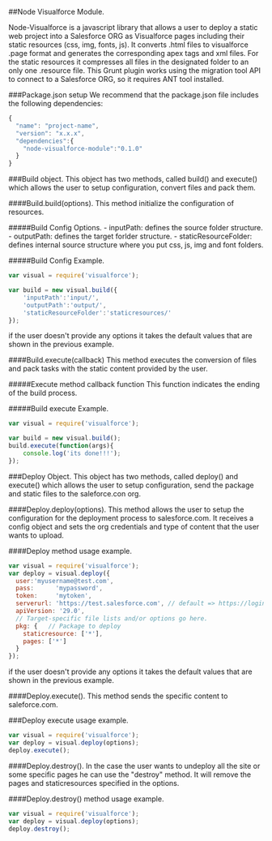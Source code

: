 ##Node Visualforce Module.

Node-Visualforce is a javascript library that allows a user to deploy a static web project into a Salesforce ORG as Visualforce pages including their static resources (css, img, fonts, js).
It converts .html files to visualforce .page format and generates the corresponding apex tags and xml files. For the static resources it compresses all files in the designated folder to an only one .resource file.
This Grunt plugin works using the migration tool API to connect to a Salesforce ORG, so it requires ANT tool installed.

###Package.json setup
We recommend that the package.json file includes the following dependencies:
```js
{
  "name": "project-name",
  "version": "x.x.x",
  "dependencies":{
    "node-visualforce-module":"0.1.0"
  }
}
```
###Build object.
This object has two methods, called build() and execute() which allows the user to setup configuration, convert files and pack them.

####Build.build(options).
This method initialize the configuration of resources.

#####Build Config Options.
	- inputPath: defines the source folder structure.
	- outputPath: defines the target forlder structure.
	- staticResourceFolder: defines internal source structure where you put css, js, img and font folders.

#####Build Config Example.
```js
var visual = require('visualforce');

var build = new visual.build({
	'inputPath':'input/',
	'outputPath':'output/',
	'staticResourceFolder':'staticresources/'
});
```
if the user doesn't provide any options it takes the default values that are shown in the previous example.

####Build.execute(callback)
This method executes the conversion of files and pack tasks with the static content provided by the user.

#####Execute method callback function
This function indicates the ending of the build process.

#####Build execute Example.
```js
var visual = require('visualforce');

var build = new visual.build();
build.execute(function(args){
	console.log('its done!!!');
});
```

###Deploy Object.
This object has two methods, called deploy() and execute() which allows the user to setup configuration, send the package and static files to the saleforce.con org.

####Deploy.deploy(options).
This method allows the user to setup the configuration for the deployment process to salesforce.com. It receives a config object
and sets the org credentials and type of content that the user wants to upload.

####Deploy method usage example.
```js
var visual = require('visualforce');
var deploy = visual.deploy({
  user:'myusername@test.com',
  pass:      'mypassword',
  token:     'mytoken',
  serverurl: 'https://test.salesforce.com', // default => https://login.salesforce.com
  apiVersion: '29.0',
  // Target-specific file lists and/or options go here.
  pkg: {   // Package to deploy
    staticresource: ['*'],
    pages: ['*']
  }
});
```
if the user doesn't provide any options it takes the default values that are shown in the previous example.

####Deploy.execute().
This method sends the specific content to saleforce.com.

###Deploy execute usage example.
```js
var visual = require('visualforce');
var deploy = visual.deploy(options);
deploy.execute();
```
####Deploy.destroy().
In the case the user wants to undeploy all the site or some specific pages he can use the "destroy" method. It will remove the pages and staticresources specified in the options.

####Deploy.destroy() method usage example.
```js
var visual = require('visualforce');
var deploy = visual.deploy(options);
deploy.destroy();
```